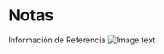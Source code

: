 # Notas
Información de Referencia
![Image text](https://github.com/mgrf21/IoT_Capstone/blob/main/IoT%20Auxiliar%20Gif.gif)
